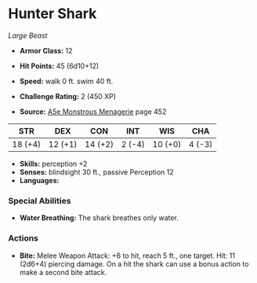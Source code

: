 # Hunter Shark

*Large* *Beast*

- **Armor Class:** 12
- **Hit Points:** 45 (6d10+12)
- **Speed:** walk 0 ft. swim 40 ft.

- **Challenge Rating:** 2 (450 XP)
- **Source:** [A5e Monstrous Menagerie](https://enpublishingrpg.com/products/level-up-monstrous-menagerie-a5e) page 452

| STR | DEX | CON | INT | WIS | CHA |
| --- | --- | --- | --- | --- | --- |
| 18 (+4) | 12 (+1) | 14 (+2) | 2 (-4) | 10 (+0) | 4 (-3) |

- **Skills:** perception +2
- **Senses:** blindsight 30 ft., passive Perception 12
- **Languages:** 

### Special Abilities

- **Water Breathing:** The shark breathes only water.

### Actions

- **Bite:** Melee Weapon Attack: +6 to hit, reach 5 ft., one target. Hit: 11 (2d6+4) piercing damage. On a hit  the shark can use a bonus action to make a second bite attack.


